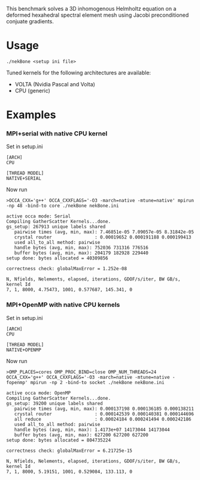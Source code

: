 This benchmark solves a 3D inhomogenous Helmholtz equation 
on a deformed hexahedral spectral element mesh using Jacobi preconditioned conjuate gradients.

# Usage

```
./nekBone <setup ini file>
```
Tuned kernels for the following architectures are available:
* VOLTA (Nvidia Pascal and Volta)
* CPU (generic)	

# Examples

### MPI+serial with native CPU kernel

Set in setup.ini
```
[ARCH]
CPU

[THREAD MODEL]
NATIVE+SERIAL
```

Now run
```
>OCCA_CXX='g++' OCCA_CXXFLAGS='-O3 -march=native -mtune=native' mpirun -np 48 -bind-to core ./nekBone nekBone.ini

active occa mode: Serial
Compiling GatherScatter Kernels...done.
gs_setup: 267913 unique labels shared
   pairwise times (avg, min, max): 7.46851e-05 7.09057e-05 8.31842e-05
   crystal router                : 0.00019652 0.000191188 0.000199413
   used all_to_all method: pairwise
   handle bytes (avg, min, max): 752036 731316 776516
   buffer bytes (avg, min, max): 204179 182928 229440
setup done: bytes allocated = 40309856

correctness check: globalMaxError = 1.252e-08

N, Nfields, Nelements, elapsed, iterations, GDOF/s/iter, BW GB/s, kernel Id
7, 1, 8000, 4.75473, 1001, 0.577687, 145.341, 0
```

### MPI+OpenMP with native CPU kernels

Set in setup.ini
```
[ARCH]
CPU

[THREAD MODEL]
NATIVE+OPENMP
```

Now run
```
>OMP_PLACES=cores OMP_PROC_BIND=close OMP_NUM_THREADS=24 OCCA_CXX='g++' OCCA_CXXFLAGS='-O3 -march=native -mtune=native -fopenmp' mpirun -np 2 -bind-to socket ./nekBone nekBone.ini

active occa mode: OpenMP
Compiling GatherScatter Kernels...done.
gs_setup: 39200 unique labels shared
   pairwise times (avg, min, max): 0.000137198 0.000136185 0.000138211
   crystal router                : 0.000142539 0.000140381 0.000144696
   all reduce                    : 0.00024184 0.000241494 0.000242186
   used all_to_all method: pairwise
   handle bytes (avg, min, max): 1.4173e+07 14173044 14173044
   buffer bytes (avg, min, max): 627200 627200 627200
setup done: bytes allocated = 804735224

correctness check: globalMaxError = 6.21725e-15

N, Nfields, Nelements, elapsed, iterations, GDOF/s/iter, BW GB/s, kernel Id
7, 1, 8000, 5.19151, 1001, 0.529084, 133.113, 0
```
